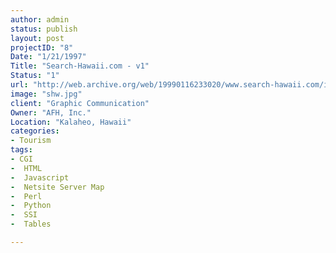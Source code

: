 ```yaml
--- 
author: admin
status: publish
layout: post
projectID: "8"
Date: "1/21/1997"
Title: "Search-Hawaii.com - v1"
Status: "1"
url: "http://web.archive.org/web/19990116233020/www.search-hawaii.com/index.shtml"
image: "shw.jpg"
client: "Graphic Communication"
Owner: "AFH, Inc."
Location: "Kalaheo, Hawaii"
categories:
- Tourism
tags:
- CGI
-  HTML
-  Javascript
-  Netsite Server Map
-  Perl
-  Python
-  SSI
-  Tables

--- 
```


